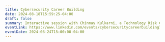 ```yaml
---
title: Cybersecurity Career Building
date: 2024-08-18T15:59:25-04:00
draft: false
summary: Interactive session with Chinmay Kulkarni, a Technology Risk Consultant at EY to gain an overview of the cybersecurity industry and skills needed to excel in the field.
eventLink: https://www.linkedin.com/events/cybersecuritycareerbuilding7041773768037289984/
eventDate: 2024-03-24T15:00:00-04:00
---
```

